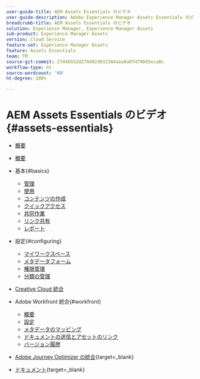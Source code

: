 ```yaml
---
user-guide-title: AEM Assets Essentials のビデオ
user-guide-description: Adobe Experience Manager Assets Essentials のビデオのコレクションです。
breadcrumb-title: AEM Assets Essentials のビデオ
solution: Experience Manager, Experience Manager Assets
sub-product: Experience Manager Assets
version: Cloud Service
feature-set: Experience Manager Assets
feature: Assets Essentials
team: TM
source-git-commit: 27d4b552d270d92d032384aea0a0f4798d5eca8c
workflow-type: ht
source-wordcount: '69'
ht-degree: 100%

---
```



# AEM Assets Essentials のビデオ {#assets-essentials}

+ [概要](overview.md)

+ [概要](./getting-started.md)

+ 基本{#basics}
   + [管理](basics/managing.md)
   + [使用](basics/using.md)
   + [コンテンツの作成](basics/creating.md)
   + [クイックアクセス](basics/quick-access.md)
   + [共同作業](basics/collaborating.md)
   + [リンク共有](basics/link-sharing.md)
   + [レポート](basics/reports.md)
+ 設定{#configuring}
   + [マイワークスペース](configuring/my-workspace.md)
   + [メタデータフォーム](configuring/metadata-forms.md)
   + [権限管理](configuring/permissions-management.md)
   + [分類の管理](configuring/taxonomy-management.md)

+ [Creative Cloud 統合](integrations/creative-cloud.md)

+ Adobe Workfront 統合{#workfront}
   + [概要](./integrations/workfront/overview.md)
   + [設定](./integrations/workfront/configure.md)
   + [メタデータのマッピング](./integrations/workfront/map-metadata.md)
   + [ドキュメントの送信とアセットのリンク](./integrations/workfront/link-send.md)
   + [バージョン履歴](./integrations/workfront/versions.md)

+ [Adobe Journey Optimizer の統合](https://experienceleague.adobe.com/docs/journey-optimizer-learn/tutorials/create-messages/create-email-content-with-the-message-editor.html?lang=ja){target=_blank}

+ [ドキュメント](https://experienceleague.adobe.com/docs/experience-manager-assets-essentials/help/introduction.html?lang=ja){target=_blank}
